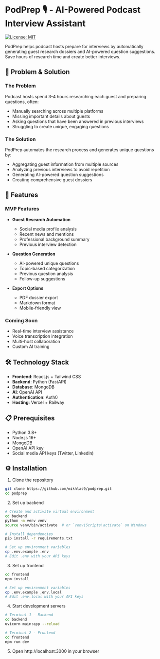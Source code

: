 # PodPrep 🎙️ - AI-Powered Podcast Interview Assistant

[![License: MIT](https://img.shields.io/badge/License-MIT-yellow.svg)](https://opensource.org/licenses/MIT)

PodPrep helps podcast hosts prepare for interviews by automatically generating guest research dossiers and AI-powered question suggestions. Save hours of research time and create better interviews.

## 🎯 Problem & Solution

### The Problem
Podcast hosts spend 3-4 hours researching each guest and preparing questions, often:
- Manually searching across multiple platforms
- Missing important details about guests
- Asking questions that have been answered in previous interviews
- Struggling to create unique, engaging questions

### The Solution
PodPrep automates the research process and generates unique questions by:
- Aggregating guest information from multiple sources
- Analyzing previous interviews to avoid repetition
- Generating AI-powered question suggestions
- Creating comprehensive guest dossiers

## 🚀 Features

### MVP Features
- **Guest Research Automation**
  - Social media profile analysis
  - Recent news and mentions
  - Professional background summary
  - Previous interview detection

- **Question Generation**
  - AI-powered unique questions
  - Topic-based categorization
  - Previous question analysis
  - Follow-up suggestions

- **Export Options**
  - PDF dossier export
  - Markdown format
  - Mobile-friendly view

### Coming Soon
- Real-time interview assistance
- Voice transcription integration
- Multi-host collaboration
- Custom AI training

## 🛠️ Technology Stack

- **Frontend**: React.js + Tailwind CSS
- **Backend**: Python (FastAPI)
- **Database**: MongoDB
- **AI**: OpenAI API
- **Authentication**: Auth0
- **Hosting**: Vercel + Railway

## 📋 Prerequisites

- Python 3.8+
- Node.js 16+
- MongoDB
- OpenAI API key
- Social media API keys (Twitter, LinkedIn)

## ⚙️ Installation

1. Clone the repository
```bash
git clone https://github.com/mikhlas9/podprep.git
cd podprep
```

2. Set up backend
```bash
# Create and activate virtual environment
cd backend
python -m venv venv
source venv/bin/activate  # or `venv\Scripts\activate` on Windows

# Install dependencies
pip install -r requirements.txt

# Set up environment variables
cp .env.example .env
# Edit .env with your API keys
```

3. Set up frontend
```bash
cd frontend
npm install

# Set up environment variables
cp .env.example .env.local
# Edit .env.local with your API keys
```

4. Start development servers
```bash
# Terminal 1 - Backend
cd backend
uvicorn main:app --reload

# Terminal 2 - Frontend
cd frontend
npm run dev
```

5. Open http://localhost:3000 in your browser
